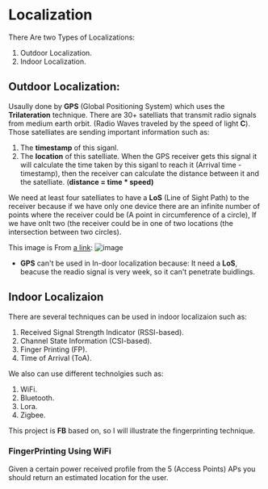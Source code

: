# Localization
There Are two Types of Localizations:
1) Outdoor Localization.
2) Indoor Localization.

## Outdoor Localization:
Usaully done by **GPS** (Global Positioning System) which uses the **Trilateration** technique. There are 30+ satelliats that transmit radio signals from medium earth orbit. (Radio Waves traveled by the speed of light **C**).
Those satelliates are sending important information such as:
1) The **timestamp** of this siganl.
2) The **location** of this satelliate.
When the GPS receiver gets this signal it will calculate the time taken by this siganl to reach it (Arrival time - timestamp), then the receiver can calculate the distance between it and the satelliate. (**distance = time * speed)**

We need at least four satelliates to have a **LoS** (Line of Sight Path) to the receiver because if we have only one device there are an infinite number of points where the receiver could be (A point in circumference of a circle), If we have onlt two (the receiver could be in one of two locations (the intersection between two circles).

This image is From  [a link](http://giscommons.org/?page_id=879):
![image](https://user-images.githubusercontent.com/61708947/205941836-c77bb4b3-c8a7-450a-8f34-d6128009caa1.png)

- **GPS** can't be used in In-door localization because:
It need a **LoS**, beacuse the readio signal is very week, so it can't penetrate buidlings.

## Indoor Localizaion
There are several techniques can be used in indoor localizaion such as:
1) Received Signal Strength Indicator (RSSI-based).
2) Channel State Information (CSI-based).
3) Finger Printing (FP).
4) Time of Arrival (ToA).

We also can use different technolgies such as:
1) WiFi.
2) Bluetooth.
3) Lora.
4) Zigbee.

This project is **FB** based on, so I will illustrate the fingerprinting technique.

### FingerPrinting Using WiFi

Given a certain power received profile from the 5 (Access Points) APs you should return an estimated location for the user.
